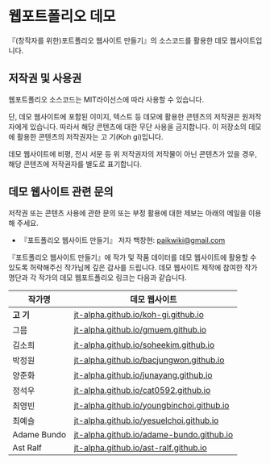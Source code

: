 # 웹포트폴리오 데모

『(창작자를 위한)포트폴리오 웹사이트 만들기』의 소스코드를 활용한 데모 웹사이트입니다.

## 저작권 및 사용권

웹포트폴리오 소스코드는 MIT라이선스에 따라 사용할 수 있습니다.

단, 데모 웹사이트에 포함된 이미지, 텍스트 등 데모에 활용한 콘텐츠의 저작권은 원저작자에게 있습니다. 따라서 해당 콘텐츠에 대한 무단 사용을 금지합니다. 이 저장소의 데모에 활용한 콘텐츠의 저작권자는 고 기(Koh gi)입니다.

데모 웹사이트에 비평, 전시 서문 등 위 저작권자의 저작물이 아닌 콘텐츠가 있을 경우, 해당 콘텐츠에 저작권자를 별도로 표기합니다.

## 데모 웹사이트 관련 문의

저작권 또는 콘텐츠 사용에 관한 문의 또는 부정 활용에 대한 제보는 아래의 메일을 이용해 주세요.

* 『포트폴리오 웹사이트 만들기』 저자 백창현: [paikwiki@gmail.com](mailto://paikwiki@gmail.com)

『포트폴리오 웹사이트 만들기』에 작가 및 작품 데이터를 데모 웹사이트에 활용할 수 있도록 허락해주신 작가님께 깊은 감사를 드립니다. 데모 웹사이트 제작에 참여한 작가 명단과 각 작가의 데모 웹포트폴리오 링크는 다음과 같습니다.

| 작가명 | 데모 웹사이트 |
|------|--------|
| __고 기__ | [jt-alpha.github.io/koh-gi.github.io](https://jt-alpha.github.io/koh-gi.github.io)
| 그믐 | [jt-alpha.github.io/gmuem.github.io](https://jt-alpha.github.io/gmuem.github.io)
| 김소희 | [jt-alpha.github.io/soheekim.github.io](https://jt-alpha.github.io/soheekim.github.io)
| 박정원 | [jt-alpha.github.io/bacjungwon.github.io](https://jt-alpha.github.io/bacjungwon.github.io)
| 양준화 | [jt-alpha.github.io/junayang.github.io](https://jt-alpha.github.io/junayang.github.io)
| 정석우 | [jt-alpha.github.io/cat0592.github.io](https://jt-alpha.github.io/cat0592.github.io)
| 최영빈 | [jt-alpha.github.io/youngbinchoi.github.io](https://jt-alpha.github.io/youngbinchoi.github.io)
| 최예슬 | [jt-alpha.github.io/yesuelchoi.github.io](https://jt-alpha.github.io/yesuelchoi.github.io)
| Adame Bundo | [jt-alpha.github.io/adame-bundo.github.io](https://jt-alpha.github.io/adame-bundo.github.io)
| Ast Ralf | [jt-alpha.github.io/ast-ralf.github.io](https://jt-alpha.github.io/ast-ralf.github.io)
